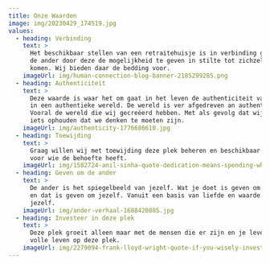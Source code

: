 ```yaml
---
title: Onze Waarden
image: img/20230429_174519.jpg
values:
  - heading: Verbinding
    text: >
      Het beschikbaar stellen van een retraitehuisje is in verbinding gaan met
      de ander door deze de mogelijkheid te geven in stilte tot zichzelf te
      komen. Wij bieden daar de bedding voor.
    imageUrl: img/human-connection-blog-banner-2185299285.png
  - heading: Authenticiteit
    text: >
      Deze waarde is waar het om gaat in het leven de authenticiteit van jezelf
      in een authentieke wereld. De wereld is ver afgedreven an authenticiteit.
      Vooral de wereld die wij gecreëerd hebben. Met als gevolg dat wij zelf ook
      iets ophouden dat we denken te moeten zijn.
    imageUrl: img/authenticity-1776686610.jpg
  - heading: Toewijding
    text: >
      Graag willen wij met toewijding deze plek beheren en beschikbaar stellen
      voor wie de behoefte heeft.
    imageUrl: img/1582724-anil-sinha-quote-dedication-means-spending-whatever-time-or-energy-2832918237.jpg
  - heading: Geven om de ander
    text: >
      De ander is het spiegelbeeld van jezelf. Wat je doet is geven om de ander
      en dat is geven om jezelf. Vanuit een basis van liefde en waarde voor
      jezelf.
    imageUrl: img/ander-verhaal-1688420885.jpg
  - heading: Investeer in deze plek
    text: >
      Deze plek groeit alleen maar met de mensen die er zijn en je leven ten
      volle leven op deze plek.
    imageUrl: img/2279094-frank-lloyd-wright-quote-if-you-wisely-invest-in-beauty-it-will-373916363.jpg
---
```


